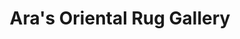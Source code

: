 ---
title: "Ara's Oriental Rug Gallery"
url: /kansas-city/aras-oriental-rug-gallery/
shop: Teppiche
---